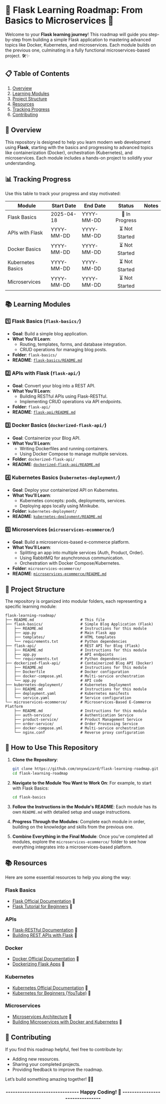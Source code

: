 # 🚀 Flask Learning Roadmap: From Basics to Microservices 🌟

Welcome to your **Flask learning journey**! This roadmap will guide you step-by-step from building a simple Flask application to mastering advanced topics like Docker, Kubernetes, and microservices. Each module builds on the previous one, culminating in a fully functional microservices-based project. 🛠️✨



## 📋 Table of Contents
1. [Overview](#overview)
2. [Learning Modules](#learning-modules)
3. [Project Structure](#project-structure)
4. [Resources](#resources)
5. [Tracking Progress](#tracking-progress)
6. [Contributing](#contributing)



## 🌟 Overview
This repository is designed to help you learn modern web development using **Flask**, starting with the basics and progressing to advanced topics like containerization (Docker), orchestration (Kubernetes), and microservices. Each module includes a hands-on project to solidify your understanding.

## 📊 Tracking Progress
Use this table to track your progress and stay motivated:

| **Module**                  | **Start Date** | **End Date** | **Status**       | **Notes**                                                                 |
|-----------------------------|----------------|--------------|:---------------:|---------------------------------------------------------------------------|
| Flask Basics                | 2025-04-18     | YYYY-MM-DD   | 🚧 In Progress     |                                                                           |
| APIs with Flask             | YYYY-MM-DD     | YYYY-MM-DD   | ⏳ Not Started    |                                                                           |
| Docker Basics               | YYYY-MM-DD     | YYYY-MM-DD   | ⏳ Not Started      |                                                                           |
| Kubernetes Basics           | YYYY-MM-DD     | YYYY-MM-DD   | ⏳ Not Started       |                                                                           |
| Microservices               | YYYY-MM-DD     | YYYY-MM-DD   | ⏳ Not Started       |                                                                           |



## 📚 Learning Modules

### 1️⃣ **Flask Basics** (`flask-basics/`)
- **Goal**: Build a simple blog application.
- **What You’ll Learn**:
  - Routing, templates, forms, and database integration.
  - CRUD operations for managing blog posts.
- **Folder**: `flask-basics/`
- **README**: [`flask-basics/README.md`](flask-basics/README.md)



### 2️⃣ **APIs with Flask** (`flask-api/`)
- **Goal**: Convert your blog into a REST API.
- **What You’ll Learn**:
  - Building RESTful APIs using Flask-RESTful.
  - Implementing CRUD operations via API endpoints.
- **Folder**: `flask-api/`
- **README**: [`flask-api/README.md`](flask-api/README.md)



### 3️⃣ **Docker Basics** (`dockerized-flask-api/`)
- **Goal**: Containerize your Blog API.
- **What You’ll Learn**:
  - Writing Dockerfiles and running containers.
  - Using Docker Compose to manage multiple services.
- **Folder**: `dockerized-flask-api/`
- **README**: [`dockerized-flask-api/README.md`](dockerized-flask-api/README.md)



### 4️⃣ **Kubernetes Basics** (`kubernetes-deployment/`)
- **Goal**: Deploy your containerized API on Kubernetes.
- **What You’ll Learn**:
  - Kubernetes concepts: pods, deployments, services.
  - Deploying apps locally using Minikube.
- **Folder**: `kubernetes-deployment/`
- **README**: [`kubernetes-deployment/README.md`](kubernetes-deployment/README.md)



### 5️⃣ **Microservices** (`microservices-ecommerce/`)
- **Goal**: Build a microservices-based e-commerce platform.
- **What You’ll Learn**:
  - Splitting an app into multiple services (Auth, Product, Order).
  - Using RabbitMQ for asynchronous communication.
  - Orchestration with Docker Compose/Kubernetes.
- **Folder**: `microservices-ecommerce/`
- **README**: [`microservices-ecommerce/README.md`](microservices-ecommerce/README.md)



## 📂 Project Structure
The repository is organized into modular folders, each representing a specific learning module:

```
flask-learning-roadmap/
├── README.md                     # This file
├── flask-basics/                 # Simple Blog Application (Flask)
│   ├── README.md                 # Instructions for this module
│   ├── app.py                    # Main Flask app
│   ├── templates/                # HTML templates
│   └── requirements.txt          # Python dependencies
├── flask-api/                    # REST API for Blog (Flask)
│   ├── README.md                 # Instructions for this module
│   ├── app.py                    # API endpoints
│   └── requirements.txt          # Python dependencies
├── dockerized-flask-api/         # Containerized Blog API (Docker)
│   ├── README.md                 # Instructions for this module
│   ├── Dockerfile                # Docker configuration
│   ├── docker-compose.yml        # Multi-service orchestration
│   └── app.py                    # API code
├── kubernetes-deployment/        # Kubernetes Deployment
│   ├── README.md                 # Instructions for this module
│   ├── deployment.yaml           # Kubernetes manifests
│   └── service.yaml              # Service configuration
└── microservices-ecommerce/      # Microservices-Based E-Commerce Platform
    ├── README.md                 # Instructions for this module
    ├── auth-service/             # Authentication Service
    ├── product-service/          # Product Management Service
    ├── order-service/            # Order Processing Service
    ├── docker-compose.yml        # Multi-service orchestration
    └── nginx.conf                # Reverse proxy configuration
```



## 🔧 How to Use This Repository
1. **Clone the Repository**:
   ```bash
   git clone https://github.com/onyxwizard/flask-learning-roadmap.git
   cd flask-learning-roadmap
   ```

2. **Navigate to the Module You Want to Work On**:
   For example, to start with Flask Basics:
   ```bash
   cd flask-basics
   ```

3. **Follow the Instructions in the Module's README**:
   Each module has its own `README.md` with detailed setup and usage instructions.

4. **Progress Through the Modules**:
   Complete each module in order, building on the knowledge and skills from the previous one.

5. **Combine Everything in the Final Module**:
   Once you’ve completed all modules, explore the `microservices-ecommerce/` folder to see how everything integrates into a microservices-based platform.



## 📚 Resources
Here are some essential resources to help you along the way:

### Flask Basics
- [Flask Official Documentation](https://flask.palletsprojects.com/) 🔗
- [Flask Tutorial for Beginners](https://realpython.com/tutorials/flask/) 🔗

### APIs
- [Flask-RESTful Documentation](https://flask-restful.readthedocs.io/) 🔗
- [Building REST APIs with Flask](https://realpython.com/flask-connexion-rest-api/) 🔗

### Docker
- [Docker Official Documentation](https://docs.docker.com/) 🔗
- [Dockerizing Flask Apps](https://realpython.com/dockerizing-flask-with-compose-and-machine/) 🔗

### Kubernetes
- [Kubernetes Official Documentation](https://kubernetes.io/docs/home/) 🔗
- [Kubernetes for Beginners (YouTube)](https://www.youtube.com/watch?v=X48VuDVv0do) 🎥

### Microservices
- [Microservices Architecture](https://microservices.io/) 🔗
- [Building Microservices with Docker and Kubernetes](https://www.youtube.com/watch?v=DgVjEo3OGBI) 🎥


## 🤝 Contributing
If you find this roadmap helpful, feel free to contribute by:
- Adding new resources.
- Sharing your completed projects.
- Providing feedback to improve the roadmap.

Let’s build something amazing together! 🚀✨



<center>

### ------------------------------- Happy Coding! 🌟 -------------------------------

</center>
